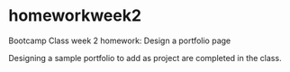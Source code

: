 # homeworkweek2
Bootcamp Class week 2 homework: Design a portfolio page 

Designing a sample portfolio to add as project are completed in the class. 

